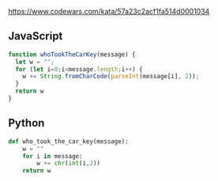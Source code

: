 https://www.codewars.com/kata/57a23c2acf1fa514d0001034

## JavaScript
```js
function whoTookTheCarKey(message) {
  let w = "";
  for (let i=0;i<message.length;i++) {
    w += String.fromCharCode(parseInt(message[i], 2));
  }
  return w
}
```

## Python
```python
def who_took_the_car_key(message):
    w = ""
    for i in message:
        w += chr(int(i,2))
    return w
```